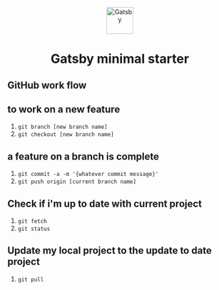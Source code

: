 <p align="center">
  <a href="https://www.gatsbyjs.com/?utm_source=starter&utm_medium=readme&utm_campaign=minimal-starter">
    <img alt="Gatsby" src="https://www.gatsbyjs.com/Gatsby-Monogram.svg" width="60" />
  </a>
</p>
<h1 align="center">
  Gatsby minimal starter
</h1>

## GitHub work flow


## to work on a new feature
1. ```git branch [new branch name]```
2. ```git checkout [new branch name]```
## a feature on a branch is complete
1. ```git commit -a -m '{whatever commit message}'```
2. ```git push origin [current branch name]```
## Check if i'm up to date with current project
1. ```git fetch```
2. ```git status```

## Update my local project to the update to date project
1. ```git pull```

## 
